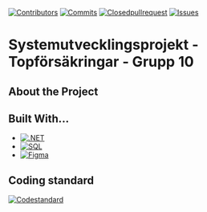 [![Contributors][contributors-shield]][contributors-url]
[![Commits][commits-shield]][commits-url]
[![Closedpullrequest][closedpullrequest-shield]][closedpullrequest-url]
[![Issues][issues-shield]][issues-url]

# Systemutvecklingsprojekt - Topförsäkringar - Grupp 10

## About the Project

## Built With...

* [![.NET][.NET]][.NET-url]
* [![SQL][SQL]][.NET-url]
* [![Figma][Figma]][Figma-url]

## Coding standard
[![Codestandard][Codestandard]][Codestandard-url]

<!-- MARKDOWN LINKS & IMAGES -->
<!-- https://www.markdownguide.org/basic-syntax/#reference-style-links -->
[contributors-shield]: https://img.shields.io/github/contributors/JonathanHolmgren/Systemutvecklingsprojekt
[contributors-url]: https://github.com/JonathanHolmgren/Systemutvecklingsprojekt/graphs/contributors
[commits-shield]: https://img.shields.io/github/commit-activity/t/JonathanHolmgren/Systemutvecklingsprojekt
[commits-url]: https://github.com/JonathanHolmgren/Systemutvecklingsprojekt/graphs/commit-activity
[issues-shield]:https://img.shields.io/github/issues/JonathanHolmgren/Systemutvecklingsprojekt
[issues-url]: https://github.com/JonathanHolmgren/Systemutvecklingsprojekt/issues
[closedpullrequest-shield]: https://img.shields.io/github/issues-pr-closed-raw/JonathanHolmgren/Systemutvecklingsprojekt
[closedpullrequest-url]: https://github.com/JonathanHolmgren/Systemutvecklingsprojekt/pulls?q=is%3Apr+is%3Aclosed
[.NET]: https://img.shields.io/badge/-C%23-purple?style=for-the-badge&logo=dotnet&logoSize=auto
[.NET-url]: https://dotnet.microsoft.com/en-us/
[SQL]: https://img.shields.io/badge/mysql-orange?style=for-the-badge
[SQL-url]: https://azure.microsoft.com/en-us/products/azure-sql/database/?ef_id=_k_Cj0KCQjw3vO3BhCqARIsAEWblcDuNCCujJtqdREtVH7-HPsRRVkzzVpb6HDwpKxEiHub8DE4Oe30vOQaAj4WEALw_wcB_k_&OCID=AIDcmmtops7fz5_SEM__k_Cj0KCQjw3vO3BhCqARIsAEWblcDuNCCujJtqdREtVH7-HPsRRVkzzVpb6HDwpKxEiHub8DE4Oe30vOQaAj4WEALw_wcB_k_&gad_source=1&gclid=Cj0KCQjw3vO3BhCqARIsAEWblcDuNCCujJtqdREtVH7-HPsRRVkzzVpb6HDwpKxEiHub8DE4Oe30vOQaAj4WEALw_wcB
[Figma]:https://img.shields.io/badge/Figma-Green?style=for-the-badge&logo=figma
[Figma-url]: https://www.figma.com
[Codestandard]: https://img.shields.io/badge/Click%20here%20to%20see%20our%20code%20standard!-black
[Codestandard-url]: https://learn.microsoft.com/sv-se/dotnet/csharp/fundamentals/coding-style/coding-conventions
